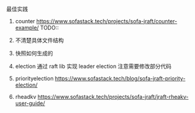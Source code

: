最佳实践

1. counter
https://www.sofastack.tech/projects/sofa-jraft/counter-example/
TODO::
1. 不清楚具体文件结构
2. 快照如何生成的

2. election
通过 raft lib 实现 leader election
注意需要修改部分代码

3. priorityelection
https://www.sofastack.tech/blog/sofa-jraft-priority-election/

4. rheadkv
https://www.sofastack.tech/projects/sofa-jraft/jraft-rheakv-user-guide/